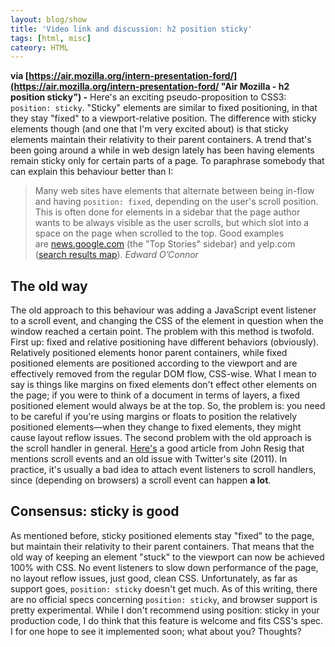 ```yaml
---
layout: blog/show
title: 'Video link and discussion: h2 position sticky'
tags: [html, misc]
cateory: HTML
---
```

**via [https://air.mozilla.org/intern-presentation-ford/](https://air.mozilla.org/intern-presentation-ford/ "Air Mozilla - h2 position sticky") -** Here's an exciting pseudo-proposition to CSS3: `position: sticky`. "Sticky" elements are similar to fixed positioning, in that they stay "fixed" to a viewport-relative position. The difference with sticky elements though (and one that I'm very excited about) is that sticky elements maintain their relativity to their parent containers. A trend that's been going around a while in web design lately has been having elements remain sticky only for certain parts of a page. To paraphrase somebody that can explain this behaviour better than I:

> Many web sites have elements that alternate between being in-flow and having `position: fixed`, depending on the user's scroll position. This is often done for elements in a sidebar that the page author wants to be always visible as the user scrolls, but which slot into a space on the page when scrolled to the top. Good examples are [news.google.com](https://news.google.com/) (the "Top Stories" sidebar) and yelp.com ([search results map](http://www.yelp.com/search?find_desc=restaurants&find_loc=San+Francisco%2C+CA&ns=1)). <cite>Edward O’Connor</cite>

## The old way

The old approach to this behaviour was adding a JavaScript event listener to a scroll event, and changing the CSS of the element in question when the window reached a certain point. The problem with this method is twofold. First up: fixed and relative positioning have different behaviors (obviously). Relatively positioned elements honor parent containers, while fixed positioned elements are positioned according to the viewport and are effectively removed from the regular DOM flow, CSS-wise. What I mean to say is things like margins on fixed elements don't effect other elements on the page; if you were to think of a document in terms of layers, a fixed positioned element would always be at the top. So, the problem is: you need to be careful if you're using margins or floats to position the relatively positioned elements—when they change to fixed elements, they might cause layout reflow issues. The second problem with the old approach is the scroll handler in general. [Here's](http://ejohn.org/blog/learning-from-twitter/ "John Resig - Learning from Twitter") a good article from John Resig that mentions scroll events and an old issue with Twitter's site (2011). In practice, it's usually a bad idea to attach event listeners to scroll handlers, since (depending on browsers) a scroll event can happen **a lot**.

## Consensus: sticky is good

As mentioned before, sticky positioned elements stay "fixed" to the page, but maintain their relativity to their parent containers. That means that the old way of keeping an element "stuck" to the viewport can now be achieved 100% with CSS. No event listeners to slow down performance of the page, no layout reflow issues, just good, clean CSS. Unfortunately, as far as support goes, `position: sticky` doesn't get much. As of this writing, there are no official specs concerning `position: sticky`, and browser support is pretty experimental. While I don't recommend using position: sticky in your production code, I do think that this feature is welcome and fits CSS's spec. I for one hope to see it implemented soon; what about you? Thoughts?
